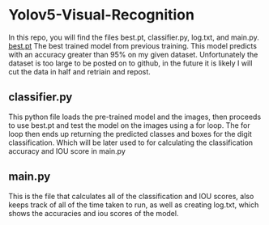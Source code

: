 # Yolov5-Visual-Recognition

In this repo, you will find the files best.pt, classifier.py, log.txt, and main.py.
<br>
<a href = "best.py">best.pt</a>
The best trained model from previous training. This model predicts with an accuracy greater than 95% on my given dataset. Unfortunately the dataset is too large to be posted on to github, in the future it is likely I will cut the data in half and retriain and repost.
<br>

## classifier.py
This python file loads the pre-trained model and the images, then proceeds to use best.pt and test the model on the images using a for loop. The for loop then ends up returning the predicted classes and boxes for the digit classification. Which will be later used to for 
calculating the classification accuracy and IOU score in main.py
<br>
## main.py
This is the file that calculates all of the classification and IOU scores, also keeps track of all of the time taken to run, as well as creating log.txt, which shows the accuracies and iou scores of the model.
